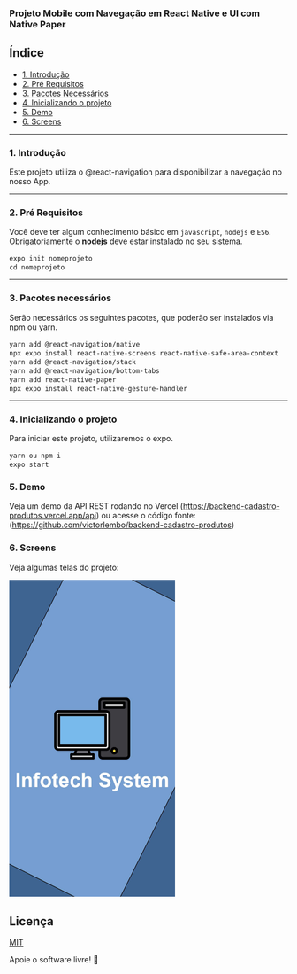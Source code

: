 ### Projeto Mobile com Navegação em React Native e UI com Native Paper

## Índice 
   * [1. Introdução](#1-introdução) 
   * [2. Pré Requisitos](#2-pré-requisitos) 
   * [3. Pacotes Necessários](#3-pacotes-necessários)
   * [4. Inicializando o projeto](#4-inicializando-o-projeto)
   * [5. Demo](#5-demo)
   * [6. Screens](#6-screens)
----


### 1. Introdução
Este projeto utiliza o @react-navigation para disponibilizar a navegação no nosso App.


----
### 2. Pré Requisitos
Você deve ter algum conhecimento básico em `javascript`, `nodejs` e `ES6`. 
Obrigatoriamente o **nodejs** deve estar instalado no seu sistema. 

```
expo init nomeprojeto
cd nomeprojeto
```

----

### 3. Pacotes necessários

Serão necessários os seguintes pacotes, que poderão ser instalados via npm ou yarn.

```
yarn add @react-navigation/native
npx expo install react-native-screens react-native-safe-area-context
yarn add @react-navigation/stack
yarn add @react-navigation/bottom-tabs
yarn add react-native-paper
npx expo install react-native-gesture-handler
```

----

### 4. Inicializando o projeto

Para iniciar este projeto, utilizaremos o expo.


```
yarn ou npm i
expo start
```

### 5. Demo
Veja um demo da API REST rodando no Vercel
(https://backend-cadastro-produtos.vercel.app/api) ou acesse o código fonte: (https://github.com/victorlembo/backend-cadastro-produtos)


### 6. Screens
Veja algumas telas do projeto:

<p align="midle">
  <img src="./src/img/splash.jpg" width="300" title="Splash Inicial" />

</p>


## Licença
[MIT](https://choosealicense.com/licenses/mit/)

Apoie o software livre! 🐧

